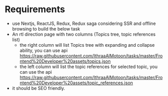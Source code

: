# Requirements
- use Nextjs, ReactJS, Redux, Redux saga considering SSR and offline browsing to build the below task
- An rtl direction page with two columns (Topics tree, topic references list)
  - the right column will list Topics tree with expanding and collapse ability, you can use api https://raw.githubusercontent.com/IthraaAlMotoon/tasks/master/Frontend%20Developer%20assets/topics.json
  - the left column will list the topic references for selected topic, you can use the api https://raw.githubusercontent.com/IthraaAlMotoon/tasks/master/Frontend%20Developer%20assets/topic_references.json
- it should be SEO friendly.
